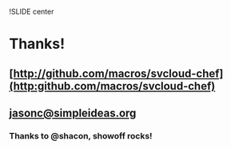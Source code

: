 !SLIDE center

# Thanks! #
## [http://github.com/macros/svcloud-chef](http:github.com/macros/svcloud-chef) ##
## jasonc@simpleideas.org ##
### Thanks to @shacon, showoff rocks! ###